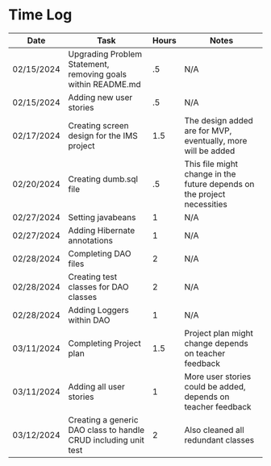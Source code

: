 # Time Log

| Date       | Task                                                            | Hours | Notes                                                                   |
|------------|-----------------------------------------------------------------|-------|-------------------------------------------------------------------------|
| 02/15/2024 | Upgrading Problem Statement, removing goals within README.md    | .5    | N/A                                                                     |
| 02/15/2024 | Adding new user stories                                         | .5    | N/A                                                                     |
| 02/17/2024 | Creating screen design for the IMS project                      | 1.5   | The design added are for MVP, eventually, more will be added            |
| 02/20/2024 | Creating dumb.sql file                                          | .5    | This file might change in the future depends on the project necessities |
| 02/27/2024 | Setting javabeans                                               | 1     | N/A                                                                     |
| 02/27/2024 | Adding Hibernate annotations                                    | 1     | N/A                                                                     |
| 02/28/2024 | Completing DAO files                                            | 2     | N/A                                                                     |
| 02/28/2024 | Creating test classes for DAO classes                           | 2     | N/A                                                                     |
| 02/28/2024 | Adding Loggers within DAO                                       | 1     | N/A                                                                     |
| 03/11/2024 | Completing Project plan                                         | 1.5   | Project plan might change depends on teacher feedback                   |
| 03/11/2024 | Adding all user stories                                         | 1     | More user stories could be added, depends on teacher feedback           |
| 03/12/2024 | Creating a generic DAO class to handle CRUD including unit test | 2     | Also cleaned all redundant classes                                      |